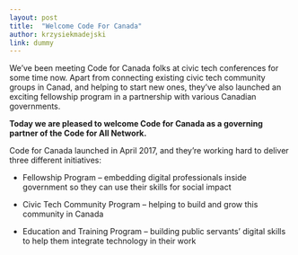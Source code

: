 ```yaml
---
layout: post
title:  "Welcome Code For Canada"
author: krzysiekmadejski
link: dummy
---
```

We’ve been meeting Code for Canada folks at civic tech conferences for some time now. Apart from connecting existing civic tech community groups in Canad, and helping to start new ones, they’ve also launched an exciting fellowship program in a partnership with various Canadian governments.
<!--more-->

__Today we are pleased to welcome Code for Canada as a governing partner of the Code for All Network.__

Code for Canada launched in April 2017, and they’re working hard to deliver three different initiatives:

*   Fellowship Program – embedding digital professionals inside government so they can use their skills for social impact

*   Civic Tech Community Program – helping to build and grow this community in Canada

*   Education and Training Program – building public servants’ digital skills to help them integrate technology in their work
